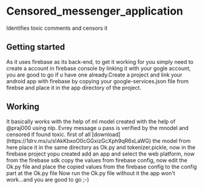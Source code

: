 # Censored_messenger_application
Identifies toxic comments and censors it
<h2>Getting started</h2>
As it uses firebase as its back-end, to get it working for you simply need to create a account in firebase console by linking it with your gogle account, you are good to go if u have one already.Create a project and link your android app with
firebase by copying your google-services.json file from firebse and place it in the app directory of the project.
<h2>Working</h2>
It basically works with the help of ml model created with the help of @praj000 using nlp. Evrey message u pass is verified by the mnodel and censored if found toxic.
first of all [download](https://1drv.ms/u/s!AkKbxoO0cGGxizGcXph9qR6xLaWG) the model from here place it in the same directory as Ok.py and tokenizer.pickle, now in the firebase project yopu created add an app and select the web platform, now from the firebase sdk copy the values from firebase config, now edit the Ok.py file and place the copied values from the firebase config to the config part at the Ok.py file
 Now run the Ok.py file without it the app won't work...and you are good to go ;-)
